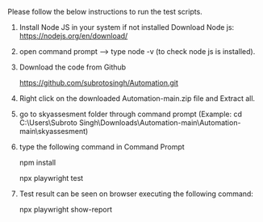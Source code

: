 Please follow the below instructions to run the test scripts.

1. Install Node JS in your system if not installed
   Download Node js: https://nodejs.org/en/download/

2. open command prompt --> type node -v (to check node js is installed).

3. Download the code from Github

   https://github.com/subrotosingh/Automation.git
   
4. Right click on the downloaded Automation-main.zip file and Extract all.

5. go to skyassesment folder through command prompt 
   (Example: cd C:\Users\Subroto Singh\Downloads\Automation-main\Automation-main\skyassesment)

6. type the following command in Command Prompt
   
   npm install
   
   npx playwright test
   
7. Test result can be seen on browser executing the following command:
   
   npx playwright show-report

